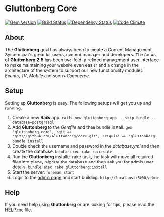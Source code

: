# Gluttonberg Core

[![Gem Version](https://badge.fury.io/rb/gluttonberg-core.png)](http://badge.fury.io/rb/gluttonberg-core)
[![Build Status](https://travis-ci.org/Gluttonberg/core.png?branch=master)](https://travis-ci.org/Gluttonberg/core)
[![Dependency Status](https://gemnasium.com/Gluttonberg/core.png)](https://gemnasium.com/Gluttonberg/core)
[![Code Climate](https://codeclimate.com/github/Gluttonberg/core.png)](https://codeclimate.com/github/Gluttonberg/core)

## About

The **Gluttonberg** goal has always been to create a Content Management System that's great for users, content manager and developers. The focus of **Gluttonberg 2.5** has been two-fold: a refined management user interface to make maintaining your website even easier and a change in the architecture of the system to support our new functionality modules: *Events*, *TV*, *Mobile* and soon *eCommerce*.

## Setup

Setting up **Gluttonberg** is easy.
The following setups will get you up and running.

1. Create a new **Rails** app.
`rails new gluttonberg_app  --skip-bundle --database=postgresql`
2. Add **Gluttonberg** to the *Gemfile* and then bundle install.
`gem 'gluttonberg-core', :git => 'git://github.com/Gluttonberg/core.git', :require => 'gluttonberg'`
`bundle install`
3. Double check the username and password in the *database.yml* and then create the database.
`bundle exec rake db:create`
4. Run the **Gluttonberg** installer rake task, the task will move all required files into place, migrate the database and then ask you for admin user details. `bundle exec rake gluttonberg:install`
5. Start the server. `foreman start`
6. Login to the [admin page](http://localhost:5000/admin) and start building. `http://localhost:5000/admin`

## Help

If you need help using **Gluttonberg** or are looking for tips, please read the [HELP.md](HELP.md) file.
